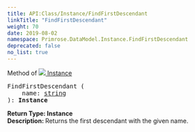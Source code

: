 ```yaml
---
title: API:Class/Instance/FindFirstDescendant
linkTitle: "FindFirstDescendant"
weight: 70
date: 2019-08-02
namespace: Primrose.DataModel.Instance.FindFirstDescendant
deprecated: false
no_list: true
---
```

Method of <a href="/docs/api-reference/Class/Instance"><img src="/icons/silk/default.png"/>&nbsp;Instance</a>
<pre class="method-declaration">
FindFirstDescendant (
    name: <a class="type" href="/docs/api-reference/System/string">string</a>
): <b class="page-type">Instance</b></pre>
<b>Return Type: </b>
<b class="page-type">Instance</b>
<br/>
<b>Description: </b>
Returns the first descendant with the given name.

